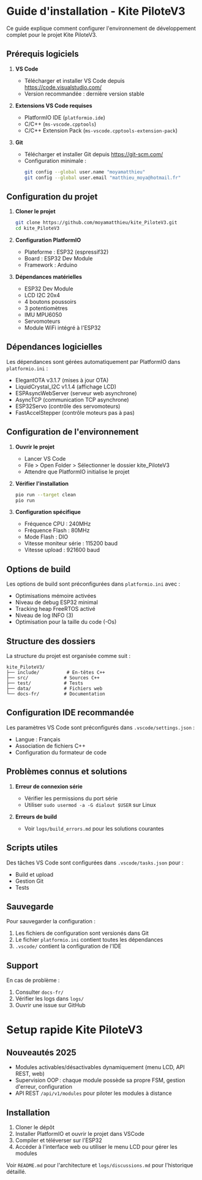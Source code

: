 # Guide d'installation - Kite PiloteV3

Ce guide explique comment configurer l'environnement de développement complet pour le projet Kite PiloteV3.

## Prérequis logiciels

1. **VS Code**
   - Télécharger et installer VS Code depuis https://code.visualstudio.com/
   - Version recommandée : dernière version stable

2. **Extensions VS Code requises**
   - PlatformIO IDE (`platformio.ide`)
   - C/C++ (`ms-vscode.cpptools`)
   - C/C++ Extension Pack (`ms-vscode.cpptools-extension-pack`)

3. **Git**
   - Télécharger et installer Git depuis https://git-scm.com/
   - Configuration minimale :
     ```bash
     git config --global user.name "moyamatthieu"
     git config --global user.email "matthieu_moya@hotmail.fr"
     ```

## Configuration du projet

1. **Cloner le projet**
   ```bash
   git clone https://github.com/moyamatthieu/kite_PiloteV3.git
   cd kite_PiloteV3
   ```

2. **Configuration PlatformIO**
   - Plateforme : ESP32 (espressif32)
   - Board : ESP32 Dev Module
   - Framework : Arduino

3. **Dépendances matérielles**
   - ESP32 Dev Module
   - LCD I2C 20x4
   - 4 boutons poussoirs
   - 3 potentiomètres
   - IMU MPU6050
   - Servomoteurs
   - Module WiFi intégré à l'ESP32

## Dépendances logicielles

Les dépendances sont gérées automatiquement par PlatformIO dans `platformio.ini` :

- ElegantOTA v3.1.7 (mises à jour OTA)
- LiquidCrystal_I2C v1.1.4 (affichage LCD)
- ESPAsyncWebServer (serveur web asynchrone)
- AsyncTCP (communication TCP asynchrone)
- ESP32Servo (contrôle des servomoteurs)
- FastAccelStepper (contrôle moteurs pas à pas)

## Configuration de l'environnement

1. **Ouvrir le projet**
   - Lancer VS Code
   - File > Open Folder > Sélectionner le dossier kite_PiloteV3
   - Attendre que PlatformIO initialise le projet

2. **Vérifier l'installation**
   ```bash
   pio run --target clean
   pio run
   ```

3. **Configuration spécifique**
   - Fréquence CPU : 240MHz
   - Fréquence Flash : 80MHz
   - Mode Flash : DIO
   - Vitesse moniteur série : 115200 baud
   - Vitesse upload : 921600 baud

## Options de build

Les options de build sont préconfigurées dans `platformio.ini` avec :
- Optimisations mémoire activées
- Niveau de debug ESP32 minimal
- Tracking heap FreeRTOS activé
- Niveau de log INFO (3)
- Optimisation pour la taille du code (-Os)

## Structure des dossiers

La structure du projet est organisée comme suit :
```
kite_PiloteV3/
├── include/          # En-têtes C++
├── src/             # Sources C++
├── test/            # Tests
├── data/            # Fichiers web
└── docs-fr/         # Documentation
```

## Configuration IDE recommandée

Les paramètres VS Code sont préconfigurés dans `.vscode/settings.json` :
- Langue : Français
- Association de fichiers C++
- Configuration du formateur de code

## Problèmes connus et solutions

1. **Erreur de connexion série**
   - Vérifier les permissions du port série
   - Utiliser `sudo usermod -a -G dialout $USER` sur Linux

2. **Erreurs de build**
   - Voir `logs/build_errors.md` pour les solutions courantes

## Scripts utiles

Des tâches VS Code sont configurées dans `.vscode/tasks.json` pour :
- Build et upload
- Gestion Git
- Tests

## Sauvegarde

Pour sauvegarder la configuration :
1. Les fichiers de configuration sont versionés dans Git
2. Le fichier `platformio.ini` contient toutes les dépendances
3. `.vscode/` contient la configuration de l'IDE

## Support

En cas de problème :
1. Consulter `docs-fr/`
2. Vérifier les logs dans `logs/`
3. Ouvrir une issue sur GitHub

# Setup rapide Kite PiloteV3

## Nouveautés 2025
- Modules activables/désactivables dynamiquement (menu LCD, API REST, web)
- Supervision OOP : chaque module possède sa propre FSM, gestion d'erreur, configuration
- API REST `/api/v1/modules` pour piloter les modules à distance

## Installation
1. Cloner le dépôt
2. Installer PlatformIO et ouvrir le projet dans VSCode
3. Compiler et téléverser sur l'ESP32
4. Accéder à l'interface web ou utiliser le menu LCD pour gérer les modules

Voir `README.md` pour l'architecture et `logs/discussions.md` pour l'historique détaillé.